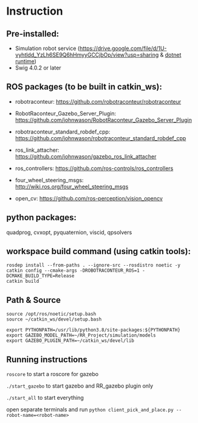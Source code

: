 # Instruction
## Pre-installed:
* Simulation robot service (https://drive.google.com/file/d/1U-vyhtldd_YzLh6SE9Q6hHmyyGCCjbOp/view?usp=sharing & [dotnet runtime](https://docs.microsoft.com/en-us/dotnet/core/install/linux-ubuntu))
* Swig 4.0.2 or later

## ROS packages (to be built in catkin_ws):
* robotraconteur: https://github.com/robotraconteur/robotraconteur
* RobotRaconteur_Gazebo_Server_Plugin: https://github.com/johnwason/RobotRaconteur_Gazebo_Server_Plugin
* robotraconteur_standard_robdef_cpp: https://github.com/johnwason/robotraconteur_standard_robdef_cpp


* ros_link_attacher: https://github.com/johnwason/gazebo_ros_link_attacher
* ros_controllers: https://github.com/ros-controls/ros_controllers
* four_wheel_steering_msgs: http://wiki.ros.org/four_wheel_steering_msgs
* open_cv: https://github.com/ros-perception/vision_opencv


## python packages:
quadprog, cvxopt, pyquaternion, viscid, qpsolvers

## workspace build command (using catkin tools):
```
rosdep install --from-paths . --ignore-src --rosdistro noetic -y
catkin config --cmake-args -DROBOTRACONTEUR_ROS=1 -DCMAKE_BUILD_TYPE=Release
catkin build
```

## Path & Source
```
source /opt/ros/noetic/setup.bash
source ~/catkin_ws/devel/setup.bash

export PYTHONPATH=/usr/lib/python3.8/site-packages:${PYTHONPATH}
export GAZEBO_MODEL_PATH=~/RR_Project/simulation/models
export GAZEBO_PLUGIN_PATH=~/catkin_ws/devel/lib
```



## Running instructions


`roscore` to start a roscore for gazebo

`./start_gazebo` to start gazebo and RR_gazebo plugin only

`./start_all` to start everything

open separate terminals and run
`python client_pick_and_place.py --robot-name=<robot-name>`
